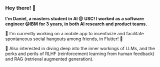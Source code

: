 ### Hey there! 👋 

**I'm Daniel, a masters student in AI @ USC! I worked as a software engineer @IBM for 3 years, in both AI research and product teams.**

🔭 I'm currently working on a mobile app to incentivize and facilitate spontaneous social hangouts among friends, in Flutter! 🎯

🌱 Also interested in diving deep into the inner workings of LLMs, and the perks and perils of RLHF (reinforcement learning from human feedback) and RAG (retrieval augmented generation).


<!--
**thefirebanks/thefirebanks** is a ✨ _special_ ✨ repository because its `README.md` (this file) appears on your GitHub profile.

Here are some ideas to get you started:

- 🔭 I’m currently working on ...
- 🌱 I’m currently learning ...
- 👯 I’m looking to collaborate on ...
- 🤔 I’m looking for help with ...
- 💬 Ask me about ...
- 📫 How to reach me: ...
- 😄 Pronouns: ...
- ⚡ Fun fact: ...
-->


